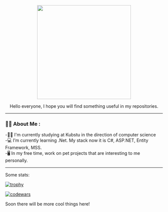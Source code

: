 
<div id="header" align="center">
  <img src="https://media.giphy.com/media/s63Jzew1dfO3j6nndV/giphy.gif" width="300"/>
  <p>Hello everyone, I hope you will find something useful in my repositories.</p>
</div>

---

### :man_technologist: About Me :
-:man_student: I'm currently studying at Kubstu in the direction of computer science<br>
-:computer: I’m currently learning .Net. My stack now it is C#, ASP.NET, Entity Framework, MSS.<br>
-:desktop_computer: In my free time, work on pet projects that are interesting to me personally.<br>

---

Some stats:

[![trophy](https://github-profile-trophy.vercel.app/?username=Xodzi)](https://github.com/Xodzi/github-profile-trophy)

[![codewars](https://www.codewars.com/users/xodzi/badges/small)](https://www.codewars.com/users/xodzi) 

Soon there will be more cool things here!


<!--
**Xodzi/Xodzi** is a ✨ _special_ ✨ repository because its `README.md` (this file) appears on your GitHub profile.

Here are some ideas to get you started:

- 🔭 I’m currently working on ...
- 🌱 I’m currently learning ...
- 👯 I’m looking to collaborate on ...
- 🤔 I’m looking for help with ...
- 💬 Ask me about ...
- 📫 How to reach me: ...
- 😄 Pronouns: ...
- ⚡ Fun fact: ...


<div id="badges">
  <a href="https://vk.com/prostochort">
    <img src="https://img.shields.io/badge/VK-blue?logo=VK&logoColor=white&style=for-the-badge"/>
  </a>
  <a href="https://t.me/xodzi">
    <img src="https://img.shields.io/badge/Telegram-blue?logo=Telegram&logoColor=white&style=for-the-badge"/>
  </a>
</div>

-->
